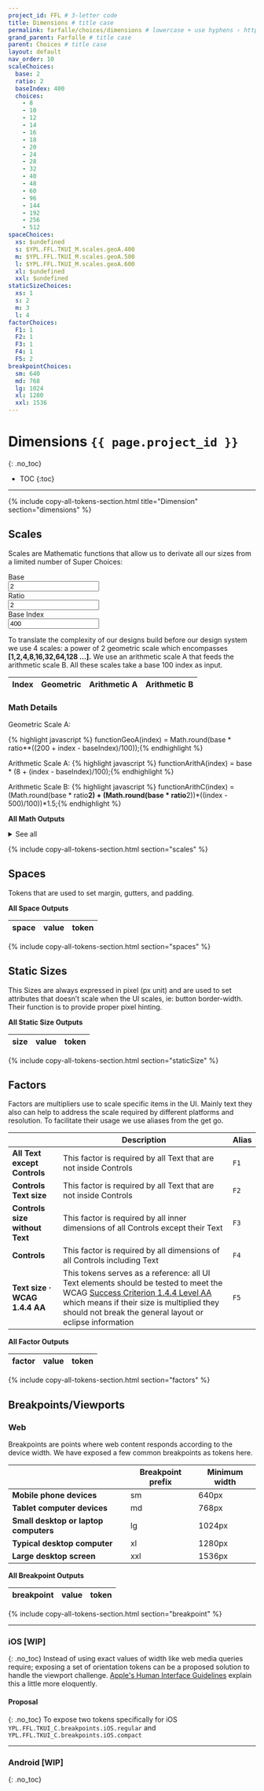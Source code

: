 ```yaml
---
project_id: FFL # 3-letter code
title: Dimensions # title case
permalink: farfalle/choices/dimensions # lowercase + use hyphens › https://tinyurl.com/27kmc4rb
grand_parent: Farfalle # title case
parent: Choices # title case
layout: default
nav_order: 10
scaleChoices:
  base: 2
  ratio: 2
  baseIndex: 400
  choices:
    - 8
    - 10
    - 12
    - 14
    - 16
    - 18
    - 20
    - 24
    - 28
    - 32
    - 40
    - 48
    - 60
    - 96
    - 144
    - 192
    - 256
    - 512
spaceChoices:
  xs: $undefined
  s: $YPL.FFL.TKUI_M.scales.geoA.400
  m: $YPL.FFL.TKUI_M.scales.geoA.500
  l: $YPL.FFL.TKUI_M.scales.geoA.600
  xl: $undefined
  xxl: $undefined
staticSizeChoices:
  xs: 1
  s: 2
  m: 3
  l: 4
factorChoices:
  F1: 1
  F2: 1
  F3: 1
  F4: 1
  F5: 2
breakpointChoices:
  sm: 640
  md: 768
  lg: 1024
  xl: 1280
  xxl: 1536
---
```

<!-- This module fetches and pushes all basic functions and constants/variables required to run other ad hoc Pasta Scripts ↓ -->
<script type="module">
  window.projectId = '{{ page.project_id }}';

  const choices = {
    scale: {{ page.scaleChoices | jsonify }},
    space: {{ page.spaceChoices | jsonify }},
    staticSize: {{ page.staticSizeChoices | jsonify }},
    factor: {{ page.factorChoices | jsonify }},
    breakpoint: {{ page.breakpointChoices | jsonify }}
  };

  window.localStorage.setItem('{{ page.title | downcase }}', JSON.stringify(choices));
</script>

<!-- Inject Pasta Apparatus ad hoc script ↓ -->
<script type="module" src="{{site.baseurl}}/assets/projects/{{page.project_id}}/js/{{page.parent | downcase}}/{{page.title | downcase}}/{{page.title | downcase}}.js"></script>





# Dimensions `{{ page.project_id }}`
{: .no_toc}

- TOC
{:toc}

<hr>

{% include copy-all-tokens-section.html title="Dimension" section="dimensions" %}

## Scales

Scales are Mathematic functions that allow us to derivate all our sizes from a limited number of Super Choices:

<section class="flex-1_1_1-cols inputsWrapper">
      <div>
        <label for="base">Base</label><br>
        <input class="scalingInputs" type="number" id="base" name="base" value="2" min="1">
      </div>
      <div>
        <label for="ratio">Ratio</label><br>
        <input class="scalingInputs" type="number" id="ratio" name="ratio" value="2" min="1">
      </div>
      <div>
        <label for="baseIndex">Base Index</label><br>
        <input class="scalingInputs" type="number" id="baseIndex" name="baseIndex" value="400" min="100" step="100">
      </div>
</section>

To translate the complexity of our designs build before our design system we use 4 scales: a power of 2 geometric scale which encompasses **[1,2,4,8,16,32,64,128 …].** We use an arithmetic scale A that feeds the arithmetic scale B. All these scales take a base 100 index as input.

<table class="type-02" id="scales-table">
  <thead>
    <tr>
      <th id="index">Index</th>
      <th id="geoA">Geometric</th>
      <th id="arithA">Arithmetic A</th>
      <th id="arithB">Arithmetic B</th>
    </tr>
  </thead>
  <tbody>
    <!-- Generated by the `pasta-dimensions-refactor.js` script -->
  </tbody>
</table>

### Math Details
Geometric Scale A:

{% highlight javascript %}
functionGeoA(index) = Math.round(base * ratio**((200 + index - baseIndex)/100));{% endhighlight %}

Arithmetic Scale A:
{% highlight javascript %}
functionArithA(index) =  base * (8 + (index - baseIndex)/100);{% endhighlight %}

Arithmetic Scale B:
{% highlight javascript %}
functionArithC(index) = (Math.round(base * ratio**2) + (Math.round(base * ratio**2))*((index - 500)/100))*1.5;{% endhighlight %}

**All Math Outputs**

<section>
  <details id="allScalesOutput" class="YPL-apparatusBaby">
    <summary>See all</summary>
    <div class="table-wrapper">
      <table id="output-table">
      <thead>
        <tr>
          <th>index</th>
          <th>value (pt)</th>
          <th>token</th>
        </tr>
      </thead>
      <tbody>
        <!-- Generated by the `pasta-dimensions-refactor.js` script -->
      </tbody>
    </table>
    </div>
  </details>
</section>

{% include copy-all-tokens-section.html section="scales" %}

## Spaces

Tokens that are used to set margin, gutters, and padding.

**All Space Outputs**

<section>
  <table id="spaces-table">
    <thead>
      <tr>
        <th>space</th>
        <th>value</th>
        <th>token</th>
      </tr>
    </thead>
    <tbody>
      <!-- Generated by the `pasta-dimensions-refactor.js` script -->
    </tbody>
  </table>
</section>

{% include copy-all-tokens-section.html section="spaces" %}

## Static Sizes

This Sizes are always expressed in pixel (px unit) and are used to set attributes that doesn’t scale when the UI scales, ie: button border-width. Their function is to provide proper pixel hinting.

**All Static Size Outputs**

<section>
  <table id="static-sizes-table">
    <thead>
      <tr>
        <th>size</th>
        <th>value</th>
        <th>token</th>
      </tr>
    </thead>
    <tbody>
      <!-- Generated by the `pasta-dimensions-refactor.js` script -->
    </tbody>
  </table>
</section>

{% include copy-all-tokens-section.html section="staticSize" %}

## Factors

Factors are multipliers use to scale specific items in the UI. Mainly text they also can help to address the scale required by different platforms and resolution.
To facilitate their usage we use aliases from the get go.

<!-- TODO Add a new row  -->

|  | Description | Alias |
| --- | --- | --- |
| **All Text except Controls** | This factor is required by all Text that are not inside Controls | `F1` |
| **Controls Text size** | This factor is required by all Text that are not inside Controls | `F2` |
| **Controls size without Text** | This factor is required by all inner dimensions of all Controls except their Text| `F3` |
| **Controls** | This factor is required by all dimensions of all Controls including Text | `F4` |
| **Text size · WCAG 1.4.4 AA** | This tokens serves as a reference: all UI Text elements should be tested to meet the WCAG [Success Criterion 1.4.4 Level AA](https://www.w3.org/TR/WCAG21/#x1-4-4-resize-text) which means if their size is multiplied they should not break the general layout or eclipse information | `F5` |

**All Factor Outputs**

<section>
  <table id="factor-table">
    <thead>
      <tr>
        <th>factor</th>
        <th>value</th>
        <th>token</th>
      </tr>
    </thead>
    <tbody>
      <!-- Generated by the `pasta-dimensions-refactor.js` script -->
    </tbody>
  </table>
</section>

{% include copy-all-tokens-section.html section="factors" %}

## Breakpoints/Viewports

### Web
Breakpoints are points where web content responds according to the device width. We have exposed a few common breakpoints as tokens here.

<!-- TODO Expose tokens for iOS and Android Viewports -->

|                                       | Breakpoint prefix | Minimum width |
|---------------------------------------|-------------------|---------------|
| **Mobile phone devices**              | sm                | 640px         |
| **Tablet computer devices**           | md                | 768px         |
| **Small desktop or laptop computers** | lg                | 1024px        |
| **Typical desktop computer**          | xl                | 1280px        |
| **Large desktop screen**              | xxl               | 1536px        |

**All Breakpoint Outputs**

<section>
  <table id="breakpoint-table">
    <thead>
      <tr>
        <th>breakpoint</th>
        <th>value</th>
        <th>token</th>
      </tr>
    </thead>
    <tbody>
      <!-- Generated by the `pasta-dimensions-refactor.js` script -->
    </tbody>
  </table>
</section>

{% include copy-all-tokens-section.html section="breakpoint" %}

<hr>

### iOS [WIP]
{: .no_toc}
Instead of using exact values of width like web media queries require; exposing a set of orientation tokens can be a proposed solution to handle the viewport challenge. [Apple's Human Interface Guidelines](https://developer.apple.com/design/human-interface-guidelines/ios/visual-design/adaptivity-and-layout/#device-size-classes) explain this a little more eloquently.

#### Proposal
{: .no_toc}
To expose two tokens specifically for iOS `YPL.FFL.TKUI_C.breakpoints.iOS.regular` and `YPL.FFL.TKUI_C.breakpoints.iOS.compact`

<hr>

### Android [WIP]
{: .no_toc}

